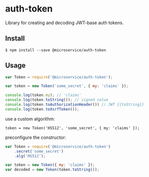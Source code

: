 # auth-token

Library for creating and decoding JWT-base auth tokens.

## Install

	$ npm install --save @microservice/auth-token

## Usage

```javascript
var Token = require('@microservice/auth-token');

var token = new Token('some_secret', { my: 'claims' });

console.log(token.my); // 'claims'
console.log(token.toString()); // signed value
console.log(token.toAuthorizationHeader()) // JWT {{toString}}
console.log(token.toXsrfToken());
```

use a custom algorithm:

`token = new Token('HS512', 'some_secret', { my: 'claims' });`

preconfigure the constructor:

```javascript
var Token = require('@microservice/auth-token')
	.secret('some_secret')
	.alg('HS512');

var token = new Token({ my: 'claims' });
var decoded = new Token(token.toString());
```

